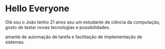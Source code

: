 # Hello Everyone 
Olá sou o João tenho 21 anos sou um estudante de ciência da computação, gosto de testar novas tecnologias e possibilidades. 

amante de automação de tarefa e facilitação de implementação de sistemas. 
